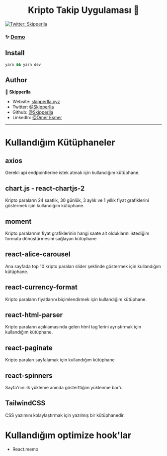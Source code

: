 <h1 align="center">Kripto Takip Uygulaması 👋</h1>
<p>
 

  <a href="https://twitter.com/Skipperlla" target="_blank">
    <img alt="Twitter: Skipperlla" src="https://img.shields.io/twitter/follow/Skipperlla.svg?style=social" />
  </a>
</p>


### ✨ [Demo](https://kripto-dunyasi.vercel.app/)

## Install

```sh
yarn && yarn dev
```

## Author

👤 **Skipperlla**

* Website: [skipperlla.xyz](https://www.skipperlla.xyz/)
* Twitter: [@Skipperlla](https://twitter.com/Skipperlla)
* Github: [@Skipperlla](https://github.com/Skipperlla)
* LinkedIn: [@Ömer Esmer](https://linkedin.com/in/ömeresmer)

***

# Kullandığım Kütüphaneler

## axios

Gerekli api endpointlerine istek atmak için kullandığım kütüphane.

## chart.js - react-chartjs-2

Kripto paraların 24 saatlik, 30 günlük, 3 aylık ve 1 yıllık fiyat grafiklerini göstermek için kullandığım kütüphane.

## moment

Kripto paralarının fiyat grafiklerinin hangi saate ait olduklarını istediğim formata dönüştürmesini sağlayan kütüphane.

## react-alice-carousel

Ana sayfada top 10 kripto paraları slider şeklinde göstermek için kullandığım kütüphane.

## react-currency-format

Kripto paraların fiyatlarını biçimlendirmek için kullandığım kütüphane.

## react-html-parser

Kripto paraların açıklamasında gelen html tag'lerini ayrıştırmak için kullandığım kütüphane.

## react-paginate

Kripto paraları sayfalamak için kullandığım kütüphane

## react-spinners

Sayfa'nın ilk yükleme anında gösterttiğim yüklenme bar'ı.

## TailwindCSS

CSS yazımını kolaylaştırmak için yazılmış bir kütüphanedir.


# Kullandığım optimize hook'lar
- React.memo
